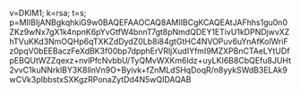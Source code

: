 v=DKIM1; k=rsa; t=s; p=MIIBIjANBgkqhkiG9w0BAQEFAAOCAQ8AMIIBCgKCAQEAtJAFhhs1gu0n0ZKz9wNx7gX1k4npnK6pYvGtfW4bnnT7gt8pNmdQDEY1ETivU1kDPNDjwvXZhTVuKKd3NmOQHp6qTXKZdDydZ0Lb8i84gtGtHC4NVOPuv6uYnAfKolWriFz0pqV0bEEBaczFeXdBK3f00bp7dpphErVRljXudIYfmI9MZXPBnCTAeLYtUDfpEBQUtWZZqexz+nvlPfcNvbbU/TyQMvWXKm6ldz+uyLKI6B8CbQEfu8JUHt2vvC1kuNNrklBY3K8llnVn9O+Byivk+fZnMLdSHqDoqR/n8yykSWdB3ELAk9wCVk3pIbbstxSXKgzRPonaZytDd4N5wQIDAQAB